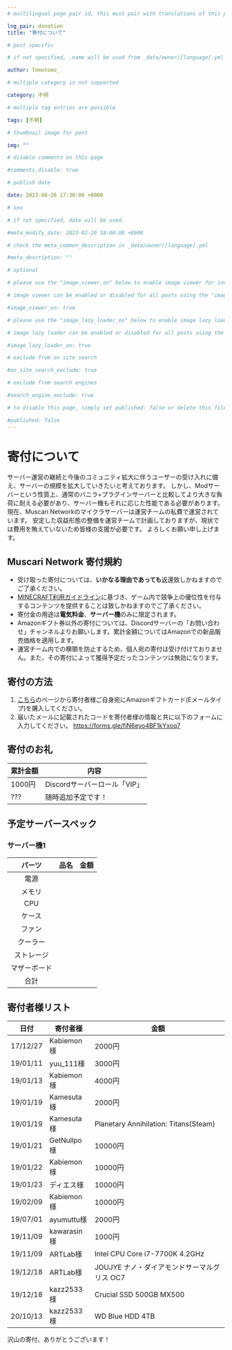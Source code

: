```yaml
---
# multilingual page pair id, this must pair with translations of this page. (This name must be unique)

lng_pair: donation
title: "寄付について"

# post specific

# if not specified, .name will be used from _data/owner/[language].yml

author: Tomotomo_

# multiple category is not supported

category: 不明

# multiple tag entries are possible

tags: [不明]

# thumbnail image for post

img: ""

# disable comments on this page

#comments_disable: true

# publish date

date: 2023-08-26 17:30:00 +0900

# seo

# if not specified, date will be used.

#meta_modify_date: 2023-02-20 18:00:00 +0900

# check the meta_common_description in _data/owner/[language].yml

#meta_description: ""

# optional

# please use the "image_viewer_on" below to enable image viewer for individual pages or posts (_posts/ or [language]/_posts folders).

# image viewer can be enabled or disabled for all posts using the "image_viewer_posts: true" setting in _data/conf/main.yml.

#image_viewer_on: true

# please use the "image_lazy_loader_on" below to enable image lazy loader for individual pages or posts (_posts/ or [language]/_posts folders).

# image lazy loader can be enabled or disabled for all posts using the "image_lazy_loader_posts: true" setting in _data/conf/main.yml.

#image_lazy_loader_on: true

# exclude from on site search

#on_site_search_exclude: true

# exclude from search engines

#search_engine_exclude: true

# to disable this page, simply set published: false or delete this file

#published: false
---
```

# 寄付について
サーバー運営の継続と今後のコミュニティ拡大に伴うユーザーの受け入れに備え、サーバーの規模を拡大していきたいと考えております。
しかし、Modサーバーという性質上、通常のバニラ+プラグインサーバーと比較してより大きな負荷に耐える必要があり、サーバー機もそれに応じた性能である必要があります。
現在、Muscari Networkのマイクラサーバーは運営チームの私費で運営されています。
安定した収益形態の整備を運営チームで計画しておりますが、現状では費用を賄えていないため皆様の支援が必要です。
よろしくお願い申し上げます。

## Muscari Network 寄付規約 <a id="donation_agreement"></a>
- 受け取った寄付については、**いかなる理由であっても**返還致しかねますのでご了承ください。
- [MINECRAFT利用ガイドライン](https://www.minecraft.net/ja-jp/usage-guidelines#commercial)に基づき、ゲーム内で競争上の優位性を付与するコンテンツを提供することは致しかねますのでご了承ください。
- 寄付金の用途は**電気料金**、**サーバー機**のみに限定されます。
- Amazonギフト券以外の寄付については、Discordサーバーの「お問い合わせ」チャンネルよりお願いします。累計金額についてはAmazonでの新品販売価格を適用します。
- 運営チーム内での横領を防止するため、個人宛の寄付は受け付けておりません。また、その寄付によって獲得予定だったコンテンツは無効になります。

## 寄付の方法
1. [こちら](https://www.amazon.co.jp/gp/product/B004N3APGO?pf_rd_m=A3P5ROKL5A1OLE&pf_rd_s=merchandised-search-8&pf_rd_r=EMEDJ41ASMDRDD7CTX1G&pf_rd_t=101&pf_rd_p=f6d06aba-172a-4d69-9cae-3798dd825ba8&pf_rd_i=2351652051&linkCode=ll2&tag=129742-22&linkId=b869221ebd1294cb464e1da52a06237d)のページから寄付者様ご自身宛にAmazonギフトカード(Eメールタイプ)を購入してください。
2. 届いたメールに記載されたコードを寄付者様の情報と共に以下のフォームに入力してください。
https://forms.gle/fiN6eyo4BF1kYxoq7

## 寄付のお礼
| 累計金額 | 内容 |
|--|--|
| 1000円 | Discordサーバーロール「VIP」 |
| ??? | 随時追加予定です！ |

## 予定サーバースペック
### サーバー機1
| パーツ | 品名 |金額|
|:--:|:--:|:--:|
| 電源 |  |  |
| メモリ |  |  |
| CPU |  |  |
| ケース |  |  |
| ファン |  |  |
| クーラー |  |  |
| ストレージ |  |  |
| マザーボード |  |  |
| 合計 |  |  |

## 寄付者様リスト
| 日付 | 寄付者様 | 金額 |
|--|--|--|
| 17/12/27 | Kabiemon様 | 2000円 |
| 19/01/11 | yuu_111様 | 3000円 |
| 19/01/13 | Kabiemon様 | 4000円 |
| 19/01/19 | Kamesuta様 | 2000円 |
| 19/01/19 | Kamesuta様 | Planetary Annihilation: Titans(Steam) |
| 19/01/21 | GetNullpo様 | 10000円 |
| 19/01/22 | Kabiemon様 | 10000円 |
| 19/01/23 | ディエス様 | 10000円 |
| 19/02/09 | Kabiemon様 | 10000円 |
| 19/07/01 | ayumuttu様 | 2000円 |
| 19/11/09 | kawarasin様 | 1000円 |
| 19/11/09 | ARTLab様 | Intel CPU Core i7-7700K 4.2GHz |
| 19/12/18 | ARTLab様 | JOUJYE ナノ・ダイアモンドサーマルグリス OC7 |
| 19/12/18 | kazz2533様 | Crucial SSD 500GB MX500 |
| 20/10/13 | kazz2533様 | WD Blue HDD 4TB |

沢山の寄付、ありがとうございます！